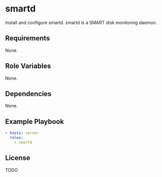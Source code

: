 # smartd
Install and configure smartd.
smartd is a SMART disk monitoring daemon.

## Requirements
None.

## Role Variables
None.

## Dependencies
None.

## Example Playbook
```yaml
- hosts: server
  roles:
    - smartd
```

## License
TODO
